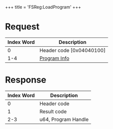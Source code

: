 +++
title = 'FSReg:LoadProgram'
+++

# Request

| Index Word | Description                                                |
|------------|------------------------------------------------------------|
| 0          | Header code \[0x04040100\]                                 |
| 1-4        | [Program Info](Filesystem_services#ProgramInfo "wikilink") |

# Response

| Index Word | Description         |
|------------|---------------------|
| 0          | Header code         |
| 1          | Result code         |
| 2-3        | u64, Program Handle |